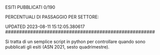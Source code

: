 ESITI PUBBLICATI 0/190 

PERCENTUALI DI PASSAGGIO PER SETTORE:

UPDATED 2023-08-11 15:12:05.380617
###################################################### 

Si tratta di un semplice script in python per controllare quando sono pubblicati gli esiti (ASN 2021, sesto quadrimestre).

